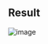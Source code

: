 ## Result
![image](https://github.com/yaoyao0103/NTHU-DS-Golang-Lab/assets/76504560/12108a29-0355-498d-8359-18e12c0a7473)

